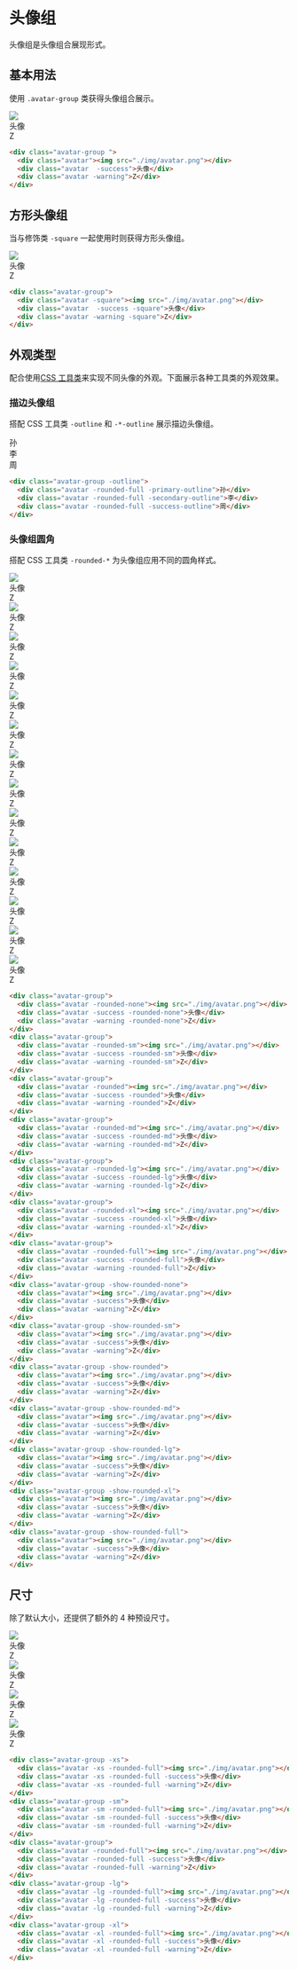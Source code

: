 # 头像组

头像组是头像组合展现形式。

## 基本用法

使用 `.avatar-group` 类获得头像组合展示。

<Example class="flex gap-4">
  <div class="avatar-group">
    <div class="avatar"><img src="./img/avatar.png"></div>
    <div class="avatar  -success">头像</div>
    <div class="avatar -warning">Z</div>
  </div>
</Example>

```html
<div class="avatar-group ">
  <div class="avatar"><img src="./img/avatar.png"></div>
  <div class="avatar  -success">头像</div>
  <div class="avatar -warning">Z</div>
</div>
```

## 方形头像组

当与修饰类 `-square` 一起使用时则获得方形头像组。

<Example class="flex gap-4 flex-wrap items-end">
  <div class="avatar-group">
    <div class="avatar -square"><img src="./img/avatar.png"></div>
    <div class="avatar  -success -square">头像</div>
    <div class="avatar -warning -square">Z</div>
  </div>
</Example>

```html
<div class="avatar-group">
  <div class="avatar -square"><img src="./img/avatar.png"></div>
  <div class="avatar  -success -square">头像</div>
  <div class="avatar -warning -square">Z</div>
</div>
```

## 外观类型

配合使用[CSS 工具类](/lib/utilities/)来实现不同头像的外观。下面展示各种工具类的外观效果。

### 描边头像组

搭配 CSS 工具类 `-outline` 和 `-*-outline` 展示描边头像组。

<Example class="flex gap-4 flex-wrap items-end">
<div class="avatar-group -outline">
  <div class="avatar -rounded-full -primary-outline">孙</div>
  <div class="avatar -rounded-full -secondary-outline">李</div>
  <div class="avatar -rounded-full -success-outline">周</div>
</div>
</Example>

```html
<div class="avatar-group -outline">
  <div class="avatar -rounded-full -primary-outline">孙</div>
  <div class="avatar -rounded-full -secondary-outline">李</div>
  <div class="avatar -rounded-full -success-outline">周</div>
</div>
```

### 头像组圆角

搭配 CSS 工具类 `-rounded-*` 为头像组应用不同的圆角样式。

<Example class="flex gap-4 flex-wrap items-end">
  <div class="avatar-group">
    <div class="avatar -rounded-none"><img src="./img/avatar.png"></div>
    <div class="avatar -success -rounded-none">头像</div>
    <div class="avatar -warning -rounded-none">Z</div>
  </div>
  <div class="avatar-group">
    <div class="avatar -rounded-sm"><img src="./img/avatar.png"></div>
    <div class="avatar -success -rounded-sm">头像</div>
    <div class="avatar -warning -rounded-sm">Z</div>
  </div>
  <div class="avatar-group">
    <div class="avatar -rounded"><img src="./img/avatar.png"></div>
    <div class="avatar -success -rounded">头像</div>
    <div class="avatar -warning -rounded">Z</div>
  </div>
  <div class="avatar-group">
    <div class="avatar -rounded-md"><img src="./img/avatar.png"></div>
    <div class="avatar -success -rounded-md">头像</div>
    <div class="avatar -warning -rounded-md">Z</div>
  </div>
  <div class="avatar-group">
    <div class="avatar -rounded-lg"><img src="./img/avatar.png"></div>
    <div class="avatar -success -rounded-lg">头像</div>
    <div class="avatar -warning -rounded-lg">Z</div>
  </div>
  <div class="avatar-group">
    <div class="avatar -rounded-xl"><img src="./img/avatar.png"></div>
    <div class="avatar -success -rounded-xl">头像</div>
    <div class="avatar -warning -rounded-xl">Z</div>
  </div>
  <div class="avatar-group">
    <div class="avatar -rounded-full"><img src="./img/avatar.png"></div>
    <div class="avatar -success -rounded-full">头像</div>
    <div class="avatar -warning -rounded-full">Z</div>
  </div>
  <div class="avatar-group -show-rounded-none">
    <div class="avatar"><img src="./img/avatar.png"></div>
    <div class="avatar -success">头像</div>
    <div class="avatar -warning">Z</div>
  </div>
  <div class="avatar-group -show-rounded-sm">
    <div class="avatar"><img src="./img/avatar.png"></div>
    <div class="avatar -success">头像</div>
    <div class="avatar -warning">Z</div>
  </div>
  <div class="avatar-group -show-rounded">
    <div class="avatar"><img src="./img/avatar.png"></div>
    <div class="avatar -success">头像</div>
    <div class="avatar -warning">Z</div>
  </div>
  <div class="avatar-group -show-rounded-md">
    <div class="avatar"><img src="./img/avatar.png"></div>
    <div class="avatar -success">头像</div>
    <div class="avatar -warning">Z</div>
  </div>
  <div class="avatar-group -show-rounded-lg">
    <div class="avatar"><img src="./img/avatar.png"></div>
    <div class="avatar -success">头像</div>
    <div class="avatar -warning">Z</div>
  </div>
  <div class="avatar-group -show-rounded-xl">
    <div class="avatar"><img src="./img/avatar.png"></div>
    <div class="avatar -success">头像</div>
    <div class="avatar -warning">Z</div>
  </div>
  <div class="avatar-group -show-rounded-full">
    <div class="avatar"><img src="./img/avatar.png"></div>
    <div class="avatar -success">头像</div>
    <div class="avatar -warning">Z</div>
  </div>
</Example>

```html
<div class="avatar-group">
  <div class="avatar -rounded-none"><img src="./img/avatar.png"></div>
  <div class="avatar -success -rounded-none">头像</div>
  <div class="avatar -warning -rounded-none">Z</div>
</div>
<div class="avatar-group">
  <div class="avatar -rounded-sm"><img src="./img/avatar.png"></div>
  <div class="avatar -success -rounded-sm">头像</div>
  <div class="avatar -warning -rounded-sm">Z</div>
</div>
<div class="avatar-group">
  <div class="avatar -rounded"><img src="./img/avatar.png"></div>
  <div class="avatar -success -rounded">头像</div>
  <div class="avatar -warning -rounded">Z</div>
</div>
<div class="avatar-group">
  <div class="avatar -rounded-md"><img src="./img/avatar.png"></div>
  <div class="avatar -success -rounded-md">头像</div>
  <div class="avatar -warning -rounded-md">Z</div>
</div>
<div class="avatar-group">
  <div class="avatar -rounded-lg"><img src="./img/avatar.png"></div>
  <div class="avatar -success -rounded-lg">头像</div>
  <div class="avatar -warning -rounded-lg">Z</div>
</div>
<div class="avatar-group">
  <div class="avatar -rounded-xl"><img src="./img/avatar.png"></div>
  <div class="avatar -success -rounded-xl">头像</div>
  <div class="avatar -warning -rounded-xl">Z</div>
</div>
<div class="avatar-group">
  <div class="avatar -rounded-full"><img src="./img/avatar.png"></div>
  <div class="avatar -success -rounded-full">头像</div>
  <div class="avatar -warning -rounded-full">Z</div>
</div>
<div class="avatar-group -show-rounded-none">
  <div class="avatar"><img src="./img/avatar.png"></div>
  <div class="avatar -success">头像</div>
  <div class="avatar -warning">Z</div>
</div>
<div class="avatar-group -show-rounded-sm">
  <div class="avatar"><img src="./img/avatar.png"></div>
  <div class="avatar -success">头像</div>
  <div class="avatar -warning">Z</div>
</div>
<div class="avatar-group -show-rounded">
  <div class="avatar"><img src="./img/avatar.png"></div>
  <div class="avatar -success">头像</div>
  <div class="avatar -warning">Z</div>
</div>
<div class="avatar-group -show-rounded-md">
  <div class="avatar"><img src="./img/avatar.png"></div>
  <div class="avatar -success">头像</div>
  <div class="avatar -warning">Z</div>
</div>
<div class="avatar-group -show-rounded-lg">
  <div class="avatar"><img src="./img/avatar.png"></div>
  <div class="avatar -success">头像</div>
  <div class="avatar -warning">Z</div>
</div>
<div class="avatar-group -show-rounded-xl">
  <div class="avatar"><img src="./img/avatar.png"></div>
  <div class="avatar -success">头像</div>
  <div class="avatar -warning">Z</div>
</div>
<div class="avatar-group -show-rounded-full">
  <div class="avatar"><img src="./img/avatar.png"></div>
  <div class="avatar -success">头像</div>
  <div class="avatar -warning">Z</div>
</div>
```

## 尺寸

除了默认大小，还提供了额外的 4 种预设尺寸。

<Example class="flex gap-4 flex-wrap items-end">
  <div class="avatar-group -xs">
    <div class="avatar -xs -rounded-full"><img src="./img/avatar.png"></div>
    <div class="avatar -xs -rounded-full -success">头像</div>
    <div class="avatar -xs -rounded-full -warning">Z</div>
  </div>
  <div class="avatar-group -sm">
    <div class="avatar -sm -rounded-full"><img src="./img/avatar.png"></div> 
    <div class="avatar -sm -rounded-full -success">头像</div>
    <div class="avatar -sm -rounded-full -warning">Z</div>
  </div>
  <div class="avatar-group -lg">
    <div class="avatar -lg -rounded-full"><img src="./img/avatar.png"></div>
    <div class="avatar -lg -rounded-full -success">头像</div>
    <div class="avatar -lg -rounded-full -warning">Z</div>
  </div>
  <div class="avatar-group -xl">
    <div class="avatar -xl -rounded-full"><img src="./img/avatar.png"></div>
    <div class="avatar -xl -rounded-full -success">头像</div>
    <div class="avatar -xl -rounded-full -warning">Z</div>
  </div>
</Example>

```html
<div class="avatar-group -xs">
  <div class="avatar -xs -rounded-full"><img src="./img/avatar.png"></div>
  <div class="avatar -xs -rounded-full -success">头像</div>
  <div class="avatar -xs -rounded-full -warning">Z</div>
</div>
<div class="avatar-group -sm">
  <div class="avatar -sm -rounded-full"><img src="./img/avatar.png"></div> 
  <div class="avatar -sm -rounded-full -success">头像</div>
  <div class="avatar -sm -rounded-full -warning">Z</div>
</div>
<div class="avatar-group">
  <div class="avatar -rounded-full"><img src="./img/avatar.png"></div>
  <div class="avatar -rounded-full -success">头像</div>
  <div class="avatar -rounded-full -warning">Z</div>
</div>
<div class="avatar-group -lg">
  <div class="avatar -lg -rounded-full"><img src="./img/avatar.png"></div>
  <div class="avatar -lg -rounded-full -success">头像</div>
  <div class="avatar -lg -rounded-full -warning">Z</div>
</div>
<div class="avatar-group -xl">
  <div class="avatar -xl -rounded-full"><img src="./img/avatar.png"></div>
  <div class="avatar -xl -rounded-full -success">头像</div>
  <div class="avatar -xl -rounded-full -warning">Z</div>
</div>
```
